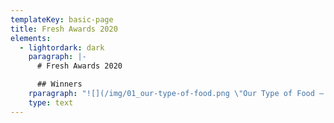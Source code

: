 ```yaml
---
templateKey: basic-page
title: Fresh Awards 2020
elements:
  - lightordark: dark
    paragraph: |-
      # Fresh Awards 2020

      ## Winners
    rparagraph: "![](/img/01_our-type-of-food.png \"Our Type of Food – The Click Design Consultants\")\n\n**Packaging | GOLD**\n\nOur Type of Food\\\nThe Click Design Consultants\n\nCreative Director: Bobby Burrage \\\nDesign: Bobby Burrage, Jordan Blyth \\\nPhotography: Fiona Burrage \\\nBrand Film: Fiona Burrage, Donovan Jones, David Stafford \\\nClient: Minnie Moll, John Adams, Janice Quilter, Judith Finney (Jarrold Retail) \\\nConsultants:\_Annette Peters, Harriet Aitken (The Food Practice) Geoffrey Woodward (Label Apeel)\n\n## \n\n![](/img/02_bletchley-park-gin.png \"The Bletchley Park Gin – Rose\")\n\n**Packaging | GOLD**\n\nThe Bletchley Park Gin\\\nRose\n\nCreative Director: Garry Blackburn, Simon Elliott\\\nDesigner: Yafet Bisrat\\\nPhotography: Jonathan Knowles\\\nProject Manager: Joanna Waclawski\\\nClient: Bletchley Park\n\n## \n\n![](/img/03_blessed-be-thy-drinks.png \"Blessed be Thy Drinks – Pencil Studio\")\n\n**Packaging | SILVER**\n\nBlessed be Thy Drinks\\\nPencil Studio\n\nCreative Director: Luke Manning \\\nIllustrator: Luke Manning \n\n## \n\n![](/img/04_senser-spirits.png \"Senser Spirits: Move Your Mind & Mood – Magpie Studio\")\n\n**Packaging | SILVER**\n\nSenser Spirits: Move Your Mind & Mood\\\nMagpie Studio\n\nCreative Directors: David Azurdia, Ben Christie. \\\nDesigners: Heidi Shepherd, John Randall \\\nClient Service: Alice Thompson \\\nIllustrators: Jessica Benhar, David Azurdia, Heidi Shepherd, John Randall\_\\\nCopywriting: Joe Coleman, David Azurdia, We All Need Words \\\nClient: Vanessa Jacoby, James Jacoby\_\\\nPrint: Berkshire Labels"
    type: text
---
```


